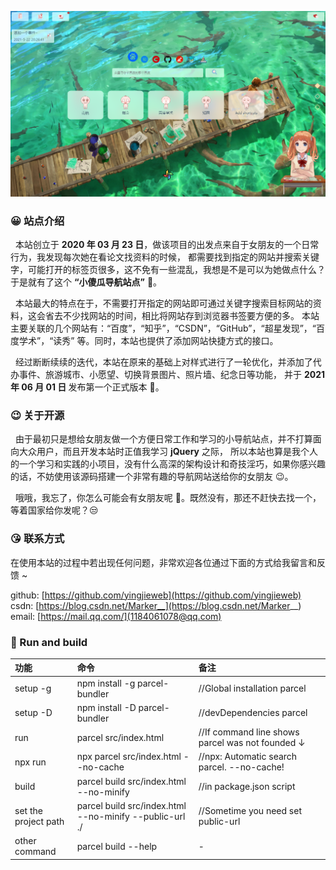 <p align="center">
    <a href="https://github.com/yingjieweb/navigator">
        <img src="https://raw.githubusercontent.com/yingjieweb/navigator/master/src/assets/screenshot/screenshot.png" alt="小傻瓜导航站点">
    </a>
</p>

### 😀 站点介绍

&nbsp;&nbsp;本站创立于 <strong>2020 年 03 月 23 日</strong>，做该项目的出发点来自于女朋友的一个日常行为，我发现每次她在看论文找资料的时候，
都需要找到指定的网站并搜索关键字，可能打开的标签页很多，这不免有一些混乱，我想是不是可以为她做点什么？ 于是就有了这个 <strong>“小傻瓜导航站点”</strong> 👻。

&nbsp;&nbsp;本站最大的特点在于，不需要打开指定的网站即可通过关键字搜索目标网站的资料，这会省去不少找网站的时间，相比将网站存到浏览器书签要方便的多。 
本站主要关联的几个网站有：“百度”，“知乎”，“CSDN”，“GitHub”，“超星发现”，“百度学术”，“读秀” 等。同时，本站也提供了添加网站快捷方式的接口。

&nbsp;&nbsp;经过断断续续的迭代，本站在原来的基础上对样式进行了一轮优化，并添加了代办事件、旅游城市、小愿望、切换背景图片、照片墙、纪念日等功能，
并于 <strong>2021 年 06 月 01 日 </strong>发布第一个正式版本 🎉。

### 😉 关于开源

&nbsp;&nbsp;由于最初只是想给女朋友做一个方便日常工作和学习的小导航站点，并不打算面向大众用户，而且开发本站时正值我学习 <strong>jQuery</strong> 之际， 
所以本站也算是我个人的一个学习和实践的小项目，没有什么高深的架构设计和奇技淫巧，如果你感兴趣的话，不妨使用该源码搭建一个非常有趣的导航网站送给你的女朋友 😉。

&nbsp;&nbsp;哦哦，我忘了，你怎么可能会有女朋友呢 🐶。既然没有，那还不赶快去找一个，等着国家给你发呢？😒

### 😘 联系方式
在使用本站的过程中若出现任何问题，非常欢迎各位通过下面的方式给我留言和反馈 ~

github: [https://github.com/yingjieweb](https://github.com/yingjieweb) </br>
csdn: [https://blog.csdn.net/Marker__](https://blog.csdn.net/Marker__) </br>
email: [https://mail.qq.com/](1184061078@qq.com)

### 🧐 Run and build
|功能                       |命令                                                   |备注                                              |
|:---                      |:---                                                   |:---                                             |
|setup -g                  |npm install -g parcel-bundler                          |//Global installation parcel                     |
|setup -D                  |npm install -D parcel-bundler                          |//devDependencies parcel                         |
|run                       |parcel src/index.html                                  |//If command line shows parcel was not founded ↓ |
|npx run                   |npx parcel src/index.html --no-cache                   |//npx: Automatic search parcel. --no-cache!      |
|build                     |parcel build src/index.html --no-minify                |//in package.json script                         |
|set the project path      |parcel build src/index.html --no-minify --public-url ./|//Sometime you need set public-url               |
|other command             |parcel build --help                                    |-                                                |